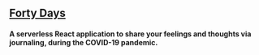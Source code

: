 ## [Forty Days](https://www.fortydays.online)
#### A serverless React application to share your feelings and thoughts via journaling, during the COVID-19 pandemic.
